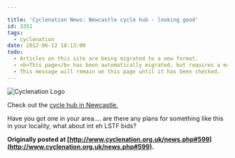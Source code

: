```yaml
---

title: 'Cyclenation News: Newcastle cycle hub - looking good'
id: 3351
tags:
  - cyclenation
date: 2012-06-12 18:13:00
todo:
  - Articles on this site are being migrated to a new format.
  - <b>This page</b> has been automatically migrated, but requires a manual check-&amp;-tune to ensure the format and links all work as expected.
  - This message will remain on this page until it has been checked.
---
```


![Cyclenation Logo](http://www.pompeybug.co.uk/wp-content/plugins/wp-cyclenation-news/cnlogo.jpg)<p>Check out the [cycle hub in Newcastle.](http://www.thecyclehub.org/ "Newcastle cycle hub")

Have you got one in your area.... are there any plans for something like this in your locality, what about int eh LSTF bids?

**Originally posted at [http://www.cyclenation.org.uk/news.php#599](http://www.cyclenation.org.uk/news.php#599).**